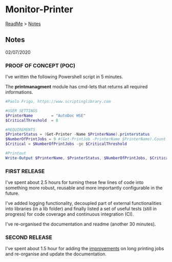 # Monitor-Printer

[ReadMe](../README.md) > [Notes](notes.md)

## Notes 
02/07/2020

### PROOF OF CONCEPT (POC)

I've written the following Powershell script in 5 minutes.

The __printmanagment__  module has cmd-lets that returns all required informations.

```powershell
#Paolo Frigo, https://www.scriptinglibrary.com

#USER SETTINGS
$PrinterName        = "AutoDoc HSE"
$CriticalThreshold  = 8

#REQUIREMENTS
$PrinterStatus = (Get-Printer -Name $PrinterName).printerstatus         #STRING
$NumberOfPrintJobs = 9 #(Get-PrintJob -PrinterName $PrinterName).Count  #INT 
$Critical = $NumberOfPrintJobs -ge $CriticalThreshold                   #BOOLEAN

#Printout 
Write-Output $PrinterName, $PrinterStatus, $NumberOfPrintJobs, $Critical
```

### FIRST RELEASE

I've spent about 2.5 hours for turning these few lines of code into something more robust, reusable and more importantly configurable in the future.

I've added logging functionality, decoupled part of external functionalities into libraries (in a lib folder) and finally listed a set of useful tests (still in progress) for code coverage and continuous integration (CI).

I've re-organised the documentation and readme (another 30 minutes). 

### SECOND RELEASE

I've spent about 1.5 hour for adding the [improvements](improvements.md) on long printing jobs and re-organise and update the documentation.
